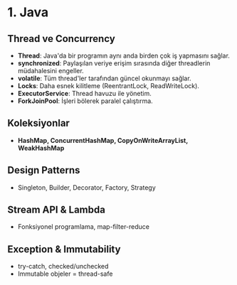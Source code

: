 # 1. Java

## Thread ve Concurrency
- **Thread**: Java'da bir programın aynı anda birden çok iş yapmasını sağlar.
- **synchronized**: Paylaşılan veriye erişim sırasında diğer threadlerin müdahalesini engeller.
- **volatile**: Tüm thread'ler tarafından güncel okunmayı sağlar.
- **Locks**: Daha esnek kilitleme (ReentrantLock, ReadWriteLock).
- **ExecutorService**: Thread havuzu ile yönetim.
- **ForkJoinPool**: İşleri bölerek paralel çalıştırma.

## Koleksiyonlar
- **HashMap, ConcurrentHashMap, CopyOnWriteArrayList, WeakHashMap**

## Design Patterns
- Singleton, Builder, Decorator, Factory, Strategy

## Stream API & Lambda
- Fonksiyonel programlama, map-filter-reduce

## Exception & Immutability
- try-catch, checked/unchecked
- Immutable objeler = thread-safe